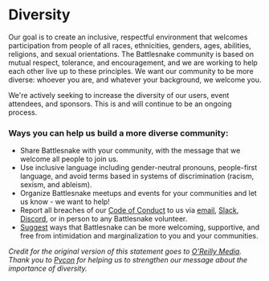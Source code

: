 # Diversity

Our goal is to create an inclusive, respectful environment that welcomes participation from people of all races, ethnicities, genders, ages, abilities, religions, and sexual orientations. The Battlesnake community is based on mutual respect, tolerance, and encouragement, and we are working to help each other live up to these principles. We want our community to be more diverse: whoever you are, and whatever your background, we welcome you.

We're actively seeking to increase the diversity of our users, event attendees, and sponsors. This is and will continue to be an ongoing process.

### Ways you can help us build a more diverse community:

* Share Battlesnake with your community, with the message that we welcome all people to join us.
* Use inclusive language including gender-neutral pronouns, people-first language, and avoid terms based in systems of discrimination \(racism, sexism, and ableism\).
* Organize Battlesnake meetups and events for your communities and let us know - we want to help!
* Report all breaches of our [Code of Conduct](code-of-conduct.md) to us via [email](mailto:report@battlesnake.com), [Slack](https://play.battlesnake.com/slack/), [Discord](https://play.battlesnake.com/discord/), or in person to any Battlesnake volunteer.
* [Suggest](mailto:hello@battlesnake.com) ways that Battlesnake can be more welcoming, supportive, and free from intimidation and marginalization to you and your communities.

_Credit for the original version of this statement goes to_ [_O'Reilly Media_](http://assets.en.oreilly.com/1/eventprovider/1/ConfDiversity.pdf)_.  
Thank you to_ [_Pycon_](https://us.pycon.org/2019/about/diversity/) _for helping us to strengthen our message about the importance of diversity._

